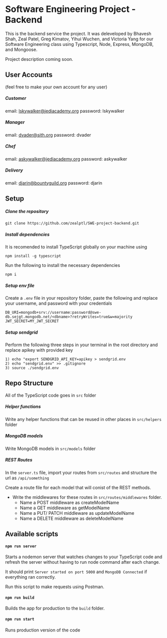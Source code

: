 # Software Engineering Project - Backend

This is the backend service the project. It was deleveloped by Bhavesh Shah, Zeal Patel, Greg Kimatov, Yihui Wuchen, and Victoria Yang for our Software Engineering class using Typescript, Node, Express, MongoDB, and Mongoose.

Project description coming soon.


## User Accounts
(feel free to make your own account for any user)
##### Customer
email: lskywalker@jediacademy.org
password: lskywalker

##### Manager
email: dvader@sith.org
password: dvader

##### Chef
email: askywalker@jediacademy.org
password: askywalker

##### Delivery
email: djarin@bountyguild.org
password: djarin

## Setup

##### Clone the repository

```
git clone https://github.com/zealptl/SWE-project-backend.git
```

##### Install dependencies

It is recomended to install TypeScript globally on your machine using

```
npm install -g typescript
```

Run the following to install the necessary dependencies

```
npm i
```

##### Setup env file

Create a `.env` file in your repository folder, paste the following and replace your username, and password with your credentials

```
DB_URI=mongodb+srv://username:password@swe-db.sejgt.mongodb.net/<dbname>?retryWrites=true&w=majority
JWT_SECRET=MY_JWT_SECRET
```

##### Setup sendgrid

Perform the following three steps in your terminal in the root directory and replace apikey with provided key

```
1) echo "export SENDGRID_API_KEY=apikey > sendgrid.env
2) echo "sendgrid.env" >> .gitignore
3) source ./sendgrid.env
```

## Repo Structure

All of the TypeScript code goes in `src` folder

##### Helper functions

Write any helper functions that can be reused in other places in `src/helpers` folder

##### MongoDB models

Write MongoDB models in `src/models` folder

##### REST Routes

In the `server.ts` file, import your routes from `src/routes` and structure the url as `/api/something`

Create a route file for each model that will conist of the REST methods.

- Write the middlewares for these routes in `src/routes/middlewares` folder.
  - Name a POST middleware as createModelName
  - Name a GET middleware as getModelName
  - Name a PUT/ PATCH middleware as updateModelName
  - Name a DELETE middleware as deleteModelName

## Available scripts

#### `npm run server`

Starts a nodemon server that watches changes to your TypeScript code and refresh the server without having to run node command after each change.

It should print `Server started on port 5000` and `MongoDB Connected` if everything ran correctly.

Run this script to make requests using Postman.

#### `npm run build`

Builds the app for production to the `build` folder.

#### `npm run start`

Runs production version of the code
